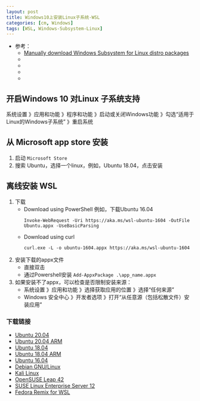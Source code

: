 ```yaml
---
layout: post
title: Windows10上安装Linux子系统-WSL
categories: [cm, Windows]
tags: [WSL, Windows-Subsystem-Linux]
---
```


* 参考： 
    * [Manually download Windows Subsystem for Linux distro packages](https://docs.microsoft.com/en-us/windows/wsl/install-manual#download-using-curl)
    * []()
    * []()
    * []()
    * []()


## 开启Windows 10 对Linux 子系统支持

系统设置 》应用和功能 》程序和功能 》启动或关闭Windows功能 》勾选“适用于Linux的Windows子系统” 》重启系统

## 从 Microsoft app store 安装

1. 启动 `Microsoft Store`
1. 搜索 Ubuntu，选择一个linux，例如，Ubuntu 18.04，点击安装


## 离线安装 WSL

1. 下载
    * Download using PowerShell
        例如，下载Ubuntu 16.04
        ~~~
        Invoke-WebRequest -Uri https://aka.ms/wsl-ubuntu-1604 -OutFile Ubuntu.appx -UseBasicParsing
        ~~~
    * Download using curl
        ~~~
        curl.exe -L -o ubuntu-1604.appx https://aka.ms/wsl-ubuntu-1604
        ~~~
1. 安装下载的appx文件
    * 直接双击
    * 通过Powershell安装 `Add-AppxPackage .\app_name.appx`
1. 如果安装不了appx，可以检查是否限制安装来源：
    * 系统设置 》应用和功能 》选择获取应用的位置 》选择“任何来源”
    * Windows 安全中心 》开发者选项 》打开“从任意源（包括松散文件）安装应用”


### 下载链接

* [Ubuntu 20.04](https://aka.ms/wslubuntu2004)
* [Ubuntu 20.04 ARM](https://aka.ms/wslubuntu2004arm)
* [Ubuntu 18.04](https://aka.ms/wsl-ubuntu-1804)
* [Ubuntu 18.04 ARM](https://aka.ms/wsl-ubuntu-1804-arm)
* [Ubuntu 16.04](https://aka.ms/wsl-ubuntu-1604)
* [Debian GNU/Linux](https://aka.ms/wsl-debian-gnulinux)
* [Kali Linux](https://aka.ms/wsl-kali-linux-new)
* [OpenSUSE Leap 42](https://aka.ms/wsl-opensuse-42)
* [SUSE Linux Enterprise Server 12](https://aka.ms/wsl-sles-12)
* [Fedora Remix for WSL](https://github.com/WhitewaterFoundry/WSLFedoraRemix/releases/)

























